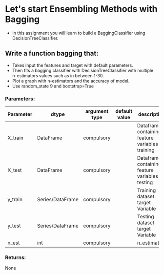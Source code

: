 # Let's start Ensembling Methods with Bagging

- In this assignment you will learn to build a BaggingClassifier using DecisionTreeClassifier.

## Write a function bagging that:

- Takes input the features and target with default parameters.
- Then fits a bagging classifier with DecisionTreeClassifier with multiple n-estimators values such as in between 1-30.
- Plot a graph with n-estimators and the accuracy of model.
- Use random_state 9 and bootstrap=True

### Parameters:

| Parameter | dtype | argument type | default value | description |
| --- | --- | --- | --- | --- |
| X_train | DataFrame | compulsory | | Dataframe containing feature variables for training|
| X_test | DataFrame | compulsory | | Dataframe containing feature variables for testing|
| y_train | Series/DataFrame | compulsory | | Training dataset target Variable |
| y_test | Series/DataFrame | compulsory | | Testing dataset target Variable |
| n_est | int | compulsory | | n_estimators |

### Returns:
None
